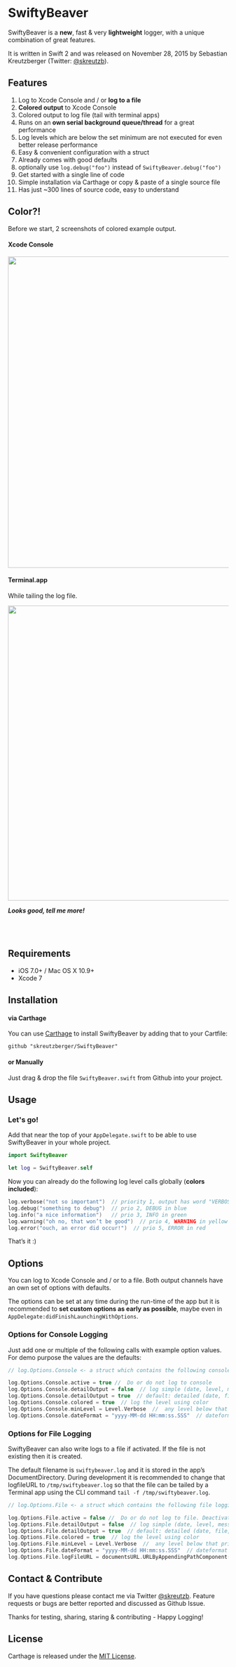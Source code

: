 # SwiftyBeaver 

SwiftyBeaver is a **new**, fast & very **lightweight** logger, with a unique combination of great features. 

It is written in Swift 2 and was released on November 28, 2015 by Sebastian Kreutzberger (Twitter: [@skreutzb](https://twitter.com/skreutzb)).

## Features

1. Log to Xcode Console and / or **log to a file**
1. **Colored output** to Xcode Console
1. Colored output to log file (tail with terminal apps)
1. Runs on an **own serial background queue/thread** for a great performance
1. Log levels which are below the set minimum are not executed for even better release performance
1. Easy & convenient configuration with a struct
1. Already comes with good defaults
1. optionally use `log.debug("foo")` instead of `SwiftyBeaver.debug("foo")`
1. Get started with a single line of code
1. Simple installation via Carthage or copy & paste of a single source file
1. Has just ~300 lines of source code, easy to understand

## Color?!

Before we start, 2 screenshots of colored example output.

#### Xcode Console

<img src="https://cloud.githubusercontent.com/assets/564725/11452558/17fd5f04-95ec-11e5-96d2-427f62ed4f05.jpg" width="709">

#### Terminal.app

While tailing the log file.

<img src="https://cloud.githubusercontent.com/assets/564725/11452560/33225d16-95ec-11e5-8461-78f50b9e8da7.jpg" width="672">

***Looks good, tell me more!***

<br><br>



## Requirements

- iOS 7.0+ / Mac OS X 10.9+
- Xcode 7

## Installation

#### via Carthage

You can use [Carthage](https://github.com/Carthage/Carthage
) to install SwiftyBeaver by adding that to your Cartfile: 
```
github "skreutzberger/SwiftyBeaver"
```

#### or Manually
Just drag & drop the file `SwiftyBeaver.swift` from Github into your project. 


## Usage

### Let's go!

Add that near the top of your `AppDelegate.swift` to be able to use SwiftyBeaver in your whole project.
```Swift
import SwiftyBeaver

let log = SwiftyBeaver.self
```

Now you can already do the following log level calls globally (**colors included**):

```Swift
log.verbose("not so important")  // priority 1, output has word "VERBOSE" in silver color
log.debug("something to debug")  // prio 2, DEBUG in blue
log.info("a nice information")   // prio 3, INFO in green
log.warning("oh no, that won’t be good")  // prio 4, WARNING in yellow
log.error("ouch, an error did occur!")  // prio 5, ERROR in red
```

That’s it :)

## Options

You can log to Xcode Console and / or to a file. Both output channels have an own set of options with defaults. 

The options can be set at any time during the run-time of the app but it is recommended to **set custom options as 
early as possible**, maybe even in `AppDelegate:didFinishLaunchingWithOptions`. 

### Options for Console Logging

Just add one or multiple of the following calls with example option values. For demo purpose the values are the defaults:

```Swift
// log.Options.Console <- a struct which contains the following console logging options:

log.Options.Console.active = true //  Do or do not log to console
log.Options.Console.detailOutput = false  // log simple (date, level, message) 
log.Options.Console.detailOutput = true  // default: detailed (date, file, function, line, level, message)
log.Options.Console.colored = true  // log the level using color
log.Options.Console.minLevel = Level.Verbose  //  any level below that priority is not logged
log.Options.Console.dateFormat = "yyyy-MM-dd HH:mm:ss.SSS"  // dateformat including milliseconds
```

### Options for File Logging

SwiftyBeaver can also write logs to a file if activated. If the file is not existing then it is created. 

The default filename is `swiftybeaver.log` and it is stored in the app’s DocumentDirectory. 
During development it is recommended to change that logfileURL to `/tmp/swiftybeaver.log` so that the file can be tailed by a Terminal app using the CLI command `tail -f /tmp/swiftybeaver.log`.


```Swift
// log.Options.File <- a struct which contains the following file logging options:

log.Options.File.active = false //  Do or do not log to file. Deactivated on default!!!
log.Options.File.detailOutput = false  // log simple (date, level, message) 
log.Options.File.detailOutput = true  // default: detailed (date, file, function, line, level, message)
log.Options.File.colored = true  // log the level using color
log.Options.File.minLevel = Level.Verbose  //  any level below that priority is not logged
log.Options.File.dateFormat = "yyyy-MM-dd HH:mm:ss.SSS"  // dateformat including milliseconds
log.Options.File.logFileURL = documentsURL.URLByAppendingPathComponent("swiftybeaver.log", isDirectory: false)
```

## Contact & Contribute
If you have questions please contact me via Twitter [@skreutzb](https://twitter.com/skreutzb). Feature requests or bugs are better reported and discussed as Github Issue.

Thanks for testing, sharing, staring & contributing - Happy Logging!

## License
Carthage is released under the [MIT License](https://github.com/skreutzberger/SwiftyBeaver/blob/master/License.txt).

